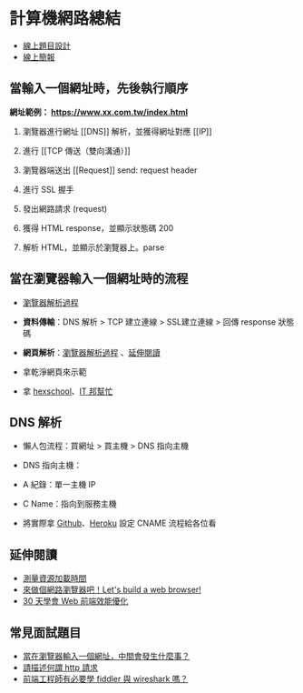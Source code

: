 # 計算機網路總結
-   [線上題目設計](https://docs.google.com/forms/d/1JPRXsgl3JaLY78Z2apnL8AFcjnW0p4RG0_Z62HghUc4/edit)
-   [線上簡報](https://cacoo.com/diagrams/FvctrUl4Zw2EWvvc/61B2F)

## 當輸入一個網址時，先後執行順序

**網址範例： https://www.xx.com.tw/index.html**

1.  瀏覽器進行網址 [[DNS]] 解析，並獲得網址對應 [[IP]]
2.  進行 [[TCP 傳送（雙向溝通）]]
3.  瀏覽器端送出 [[Request]] send: request header

4.  進行 SSL 握手
5.  發出網路請求 (request)
6.  獲得 HTML response，並顯示狀態碼 200
7.  解析 HTML，並顯示於瀏覽器上。parse

## 當在瀏覽器輸入一個網址時的流程

-   [瀏覽器解析過程](https://developers.google.com/web/fundamentals/performance/rendering/?hl=zh-tw)
-   **資料傳輸**：DNS 解析 > TCP 建立連線 > SSL建立連線 > 回傳 response 狀態碼
-   **網頁解析**：[瀏覽器解析過程](https://developers.google.com/web/fundamentals/performance/rendering/?hl=zh-tw) 、[延伸閱讀](https://developers.google.com/web/fundamentals/performance/critical-rendering-path/render-tree-construction?hl=zh-tw)

-   拿乾淨網頁來示範
-   拿 [hexschool](https://www.hexschool.com/)、[IT 邦幫忙](https://ithelp.ithome.com.tw/)

## DNS 解析

-   懶人包流程：買網址 > 買主機 > DNS 指向主機
-   DNS 指向主機：

-   A 紀錄：單一主機 IP
-   C Name：指向到服務主機

-   將實際拿 [Github](https://help.github.com/en/articles/setting-up-a-custom-subdomain)、[Heroku](https://devcenter.heroku.com/articles/custom-domains) 設定 CNAME 流程給各位看

## 延伸閱讀

-   [測量資源加載時間](https://developers.google.com/web/tools/chrome-devtools/network-performance/resource-loading?hl=zh-tw)
-   [來做個網路瀏覽器吧！Let's build a web browser!](https://ithelp.ithome.com.tw/users/20103745/ironman/1270)
-   [30 天學會 Web 前端效能優化](https://ithelp.ithome.com.tw/users/20091377/ironman/781)

## 常見面試題目

-   [當在瀏覽器輸入一個網址，中間會發生什麼事？](https://www.google.com/search?rlz=1C5CHFA_enTW790TW790&ei=uRPIXO-ULZK2mAXNvIeoAQ&q=%E7%95%B6%E5%9C%A8%E7%80%8F%E8%A6%BD%E5%99%A8%E8%BC%B8%E5%85%A5%E7%B6%B2%E5%9D%80+%E9%9D%A2%E8%A9%A6%E9%A1%8C%E7%9B%AE&oq=%E7%95%B6%E5%9C%A8%E7%80%8F%E8%A6%BD%E5%99%A8%E8%BC%B8%E5%85%A5%E7%B6%B2%E5%9D%80+%E9%9D%A2%E8%A9%A6%E9%A1%8C%E7%9B%AE&gs_l=psy-ab.3...11451.13148..13425...0.0..0.143.786.11j2......0....1..gws-wiz.......33i160.JcIkLfhTWu8)
-   [請描述何謂 http 請求](https://www.google.com/search?rlz=1C5CHFA_enTW790TW790&ei=5xPIXImcHYvU0gTa-YnICw&q=http+%E9%9D%A2%E8%A9%A6%E9%A1%8C%E7%9B%AE+&oq=http+%E9%9D%A2%E8%A9%A6%E9%A1%8C%E7%9B%AE+&gs_l=psy-ab.3...17917.21113..21425...0.0..0.52.204.4......0....1j2..gws-wiz.......35i39j0j0i30j0i5i30.Xo9t9rTynW4)
-   [前端工程師有必要學 fiddler 與 wireshark 嗎？](https://www.zhihu.com/question/266935932)